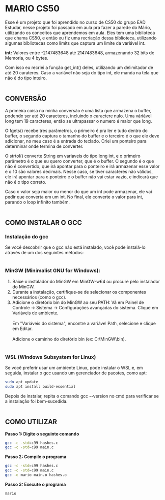 # MARIO CS50

Esse é um projeto que foi aprendido no curso de CS50 do grupo EAD Estudar, nesse projeto foi passado em aula pra fazer a parede do Mário, utilizando os conceitos que aprendemos em aula. Eles tem uma biblioteca que chama CS50, e então eu fiz uma recriação dessa biblioteca, utilizando algumas bibliotecas como limits que captura um limite da variável int.

**int:** Valores entre -2147483648 até 2147483648, armazenando 32 bits de Memoria, ou 4 bytes.

Com isso eu recriei a função get_int() deles, utilizando um delimitador de até 20 carateres. Caso a variável não seja do tipo int, ele manda na tela que não é do tipo inteiro.<br></br>

## CONVERSÃO

A primeira coisa na minha conversão é uma lista que armazena o buffer, podendo ser até 20 caracteres, incluindo o caractere nulo. Uma váriável long tem 19 caracteres, então se ultrapassar o numero é maior que long. 

O fgets() recebe tres parâmetros, o primeiro é pra ler e tudo dentro do buffer, o segundo captura o tamanho do buffer e o terceiro é o que ele deve adicionar, no meu caso é a entrada do teclado. Criei um ponteiro para determinar onde termina de converter. 

O strtol() converte String em variaveis do tipo long int, e o primeiro parâmetro é o que eu quero converter, que é o buffer. O segundo é o que não é convertido, que irá apontar para o ponteiro e irá armazenar esse valor e o 10 são valores decimais. Nesse caso, se tiver caracteres não válidos, ele irá apontar para o ponteiro e o buffer não vai estar vazio, e indicará que não é o tipo correto. 

Caso o valor seja maior ou menor do que um int pode armazenar, ele vai pedir que converta em um int. No final, ele converte o valor para int, parando o loop infinito também.<br></br>

##  COMO INSTALAR O GCC

### Instalação do gcc

Se você descobrir que o gcc não está instalado, você pode instalá-lo através de um dos seguintes métodos:<br></br>


### MinGW (Minimalist GNU for Windows):

1. Baixe o instalador do MinGW em MinGW-w64 ou procure pelo instalador do MinGW.
2. Durante a instalação, certifique-se de selecionar os componentes necessários (como o gcc).
3. Adicione o diretório bin do MinGW ao seu PATH:
Vá em Painel de Controle → Sistema → Configurações avançadas do sistema.
Clique em Variáveis de ambiente.<br></br>
Em "Variáveis do sistema", encontre a variável Path, selecione e clique em Editar.<br></br>
Adicione o caminho do diretório bin (ex: C:\MinGW\bin).<br></br>


### WSL (Windows Subsystem for Linux)
Se você preferir usar um ambiente Linux, pode instalar o WSL e, em seguida, instalar o gcc usando um gerenciador de pacotes, como apt:

```bash
sudo apt update
sudo apt install build-essential
```

Depois de instalar, repita o comando gcc --version no cmd para verificar se a instalação foi bem-sucedida.<br></br>


## COMO UTILIZAR


**Passo 1: Digite o seguinte comando**

```bash
gcc -c -std=c99 hashes.c
gcc -c -std=c99 main.c
```

**Passo 2: Compile o programa**

```bash
gcc -c -std=c99 hashes.c
gcc -c -std=c99 main.c
gcc -o mario main.o hashes.o
```



**Passo 3: Execute o programa**

```bash
mario
```
